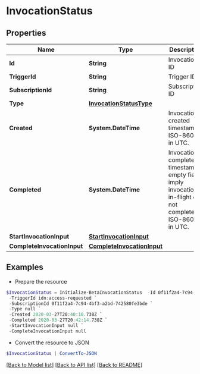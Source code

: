 # InvocationStatus
## Properties

Name | Type | Description | Notes
------------ | ------------- | ------------- | -------------
**Id** | **String** | Invocation ID | 
**TriggerId** | **String** | Trigger ID | 
**SubscriptionId** | **String** | Subscription ID | 
**Type** | [**InvocationStatusType**](InvocationStatusType.md) |  | 
**Created** | **System.DateTime** | Invocation created timestamp. ISO-8601 in UTC. | 
**Completed** | **System.DateTime** | Invocation completed timestamp; empty fields imply invocation is in-flight or not completed. ISO-8601 in UTC. | [optional] 
**StartInvocationInput** | [**StartInvocationInput**](StartInvocationInput.md) |  | 
**CompleteInvocationInput** | [**CompleteInvocationInput**](CompleteInvocationInput.md) |  | [optional] 

## Examples

- Prepare the resource
```powershell
$InvocationStatus = Initialize-BetaInvocationStatus  -Id 0f11f2a4-7c94-4bf3-a2bd-742580fe3bde `
 -TriggerId idn:access-requested `
 -SubscriptionId 0f11f2a4-7c94-4bf3-a2bd-742580fe3bde `
 -Type null `
 -Created 2020-03-27T20:40:10.738Z `
 -Completed 2020-03-27T20:42:14.738Z `
 -StartInvocationInput null `
 -CompleteInvocationInput null
```

- Convert the resource to JSON
```powershell
$InvocationStatus | ConvertTo-JSON
```

[[Back to Model list]](../README.md#documentation-for-models) [[Back to API list]](../README.md#documentation-for-api-endpoints) [[Back to README]](../README.md)

